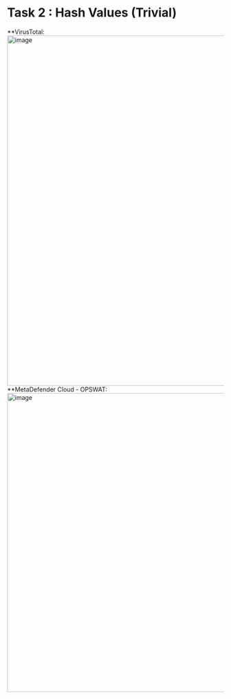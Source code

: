 ﻿# Task 2 : Hash Values (Trivial)
**VirusTotal:
<img width="1844" height="813" alt="image" src="https://github.com/user-attachments/assets/80891f8b-89d6-45ed-a42f-4fde2b552852" />
**MetaDefender Cloud - OPSWAT:
<img width="1546" height="694" alt="image" src="https://github.com/user-attachments/assets/b679aec3-fc39-4130-a7a4-7d94fd6e92cd" />

